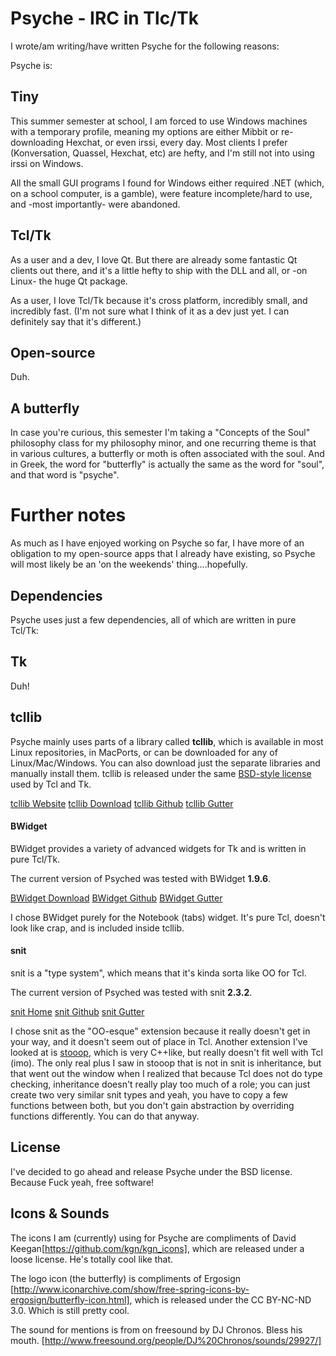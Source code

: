Psyche - IRC in Tlc/Tk
===============

I wrote/am writing/have written Psyche for the following reasons:

Psyche is:

Tiny
---
This summer semester at school, I am forced to use Windows machines with a temporary
profile, meaning my options are either Mibbit or re-downloading Hexchat, or even irssi,
every day. Most clients I prefer (Konversation, Quassel, Hexchat, etc) are hefty,
and I'm still not into using irssi on Windows.

All the small GUI programs I found for Windows either required .NET (which, on a school
computer, is a gamble), were feature incomplete/hard to use, and -most importantly- were
abandoned.

Tcl/Tk
---
As a user and a dev, I love Qt. But there are already some fantastic Qt clients out there,
and it's a little hefty to ship with the DLL and all, or -on Linux- the huge Qt package.

As a user, I love Tcl/Tk because it's cross platform, incredibly small, and incredibly fast.
(I'm not sure what I think of it as a dev just yet. I can definitely say that it's different.)

Open-source
---
Duh.

A butterfly
---
In case you're curious, this semester I'm taking a "Concepts of the Soul" philosophy class for
my philosophy minor, and one recurring theme is that in various cultures, a butterfly or moth
is often associated with the soul. And in Greek, the word for "butterfly" is actually the same
as the word for "soul", and that word is "psyche".


Further notes
=====
As much as I have enjoyed working on Psyche so far, I have more of an obligation to my open-source apps
that I already have existing, so Psyche will most likely be an 'on the weekends' thing....hopefully.


Dependencies
----
Psyche uses just a few dependencies, all of which are written in pure Tcl/Tk:

## Tk ##

Duh!

## tcllib ##
Psyche mainly uses parts of a library called **tcllib**, which is available in most Linux repositories, in MacPorts, or can be downloaded for any of Linux/Mac/Windows. You can also download just the separate libraries and manually install them.
tcllib is released under the same [BSD-style license](http://www.tcl.tk/software/tcltk/license.html) used by Tcl and Tk.

[tcllib Website](http://core.tcl.tk/tcllib/home)
[tcllib Download](http://core.tcl.tk/tcllib/wiki?name=Downloads)
[tcllib Github](https://github.com/tcltk/tcllib)
[tcllib Gutter](http://www.flightlab.com/~joe/gutter/packages/tcllib.html)

#### BWidget ####

BWidget provides a variety of advanced widgets for Tk and is written in pure Tcl/Tk.

The current version of Psyched was tested with BWidget **1.9.6**.

[BWidget Download](http://sourceforge.net/projects/tcllib/files/BWidget)
[BWidget Github](https://github.com/tcltk/bwidget)
[BWidget Gutter](http://www.flightlab.com/~joe/gutter/packages/bwidget.html)

I chose BWidget purely for the Notebook (tabs) widget. It's pure Tcl, doesn't look like crap, and is included inside tcllib.

#### snit ####

snit is a "type system", which means that it's kinda sorta like OO for Tcl.

The current version of Psyched was tested with snit **2.3.2**.

[snit Home](http://www.flightlab.com/~joe/gutter/packages/snit.html)
[snit Github](https://github.com/tcltk/tcllib/tree/master/modules/snit)
[snit Gutter](http://www.flightlab.com/~joe/gutter/packages/snit.html)


I chose snit as the "OO-esque" extension because it really doesn't get in your way, and it doesn't seem out of place in Tcl. Another extension I've looked at is [stooop](http://jfontain.free.fr/stooop.html), which is very C++like, but really doesn't fit well with Tcl (imo). The only real plus I saw in stooop that is not in snit is inheritance, but that went out the window when I realized that because Tcl does not do type checking, inheritance doesn't really play too much of a role; you can just create two very similar snit types and yeah, you have to copy a few functions between both, but you don't gain abstraction by overriding functions differently. You can do that anyway.


License
---
I've decided to go ahead and release Psyche under the BSD license. Because Fuck yeah, free software!

Icons & Sounds
---
The icons I am (currently) using for Psyche are compliments of David Keegan[https://github.com/kgn/kgn_icons],
which are released under a loose license. He's totally cool like that.

The logo icon (the butterfly) is compliments of Ergosign
[http://www.iconarchive.com/show/free-spring-icons-by-ergosign/butterfly-icon.html],
which is released under the CC BY-NC-ND 3.0. Which is still pretty cool.

The sound for mentions is from on freesound by DJ Chronos. Bless his mouth. [http://www.freesound.org/people/DJ%20Chronos/sounds/29927/]